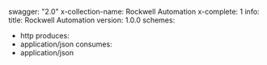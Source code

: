 swagger: "2.0"
x-collection-name: Rockwell Automation
x-complete: 1
info:
  title: Rockwell Automation
  version: 1.0.0
schemes:
- http
produces:
- application/json
consumes:
- application/json